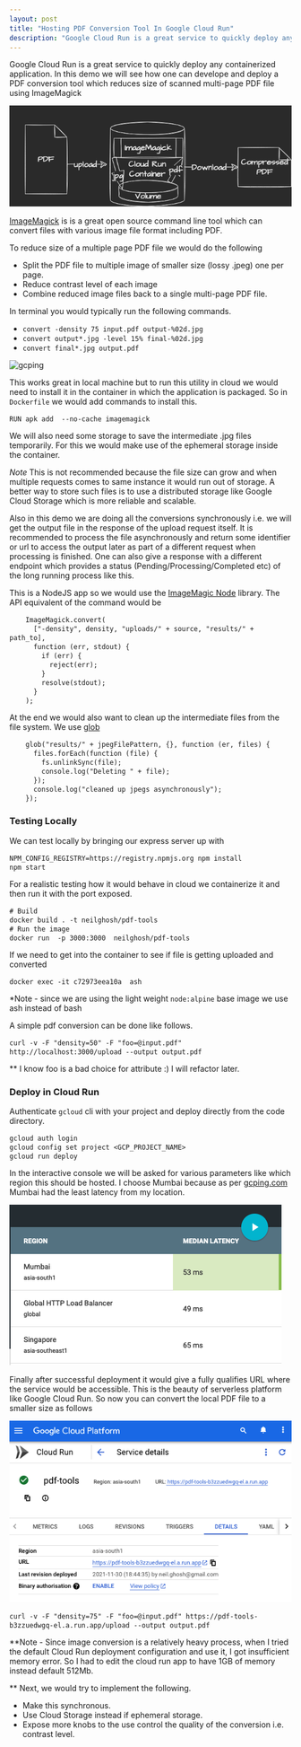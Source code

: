 ```yaml
---
layout: post
title: "Hosting PDF Conversion Tool In Google Cloud Run"
description: "Google Cloud Run is a great service to quickly deploy any containerized application. In this demo we will see how one can develope and deploy a PDF conversion tool which reduces size of scanned multi-page PDF file using ImageMagick"
---
```


Google Cloud Run is a great service to quickly deploy any containerized application. In this demo we will see how one can develope and deploy a PDF conversion tool which reduces size of scanned multi-page PDF file using ImageMagick

![gcping](/assets/imagemagick-convert.png)
      
[ImageMagick](https://imagemagick.org/index.php) is is a great open source command line tool which can convert files with various image file format including PDF.

To reduce size of a multiple page PDF file we would do the following 
- Split the PDF file to multiple image of smaller size (lossy .jpeg) one per page.
- Reduce contrast level of each image
- Combine reduced image files back to a single multi-page PDF file.

In terminal you would typically run the following commands.

- `convert -density 75 input.pdf output-%02d.jpg`
- `convert output*.jpg -level 15% final-%02d.jpg`
- `convert final*.jpg output.pdf`

![gcping](/assets/resize-pdfs.png)

This works great in local machine but to run this utility in cloud we would need to install it in the container in which the application is packaged. So in `Dockerfile` we would add commands to install this.

```
RUN apk add  --no-cache imagemagick
```

We will also need some storage to save the intermediate .jpg files temporarily. For this we would make use of the ephemeral storage inside the container. 

 *Note* 
This is not recommended because the file size can grow and when multiple requests comes to same instance it would run out of storage. A better way to store such files is to use a distributed storage like Google Cloud Storage which is more reliable and scalable. 

Also in this demo we are doing all the conversions synchronously i.e. we will get the output file in the response of the upload request itself. It is recommended to process the file asynchronously and return some identifier or url to access the output later as part of a different request when processing is finished. One can also give a response with a different endpoint which provides a status (Pending/Processing/Completed etc) of the long running process like this.

This is a NodeJS app so we would use the [ImageMagic Node](https://www.npmjs.com/package/imagemagick) library. The API equivalent of the command would be 

```
    ImageMagick.convert(
      ["-density", density, "uploads/" + source, "results/" + path_to],
      function (err, stdout) {
        if (err) {
          reject(err);
        }
        resolve(stdout);
      }
    );
```
At the end we would also want to clean up the intermediate files from the file system. We use [glob](https://www.npmjs.com/package/glob)

```
    glob("results/" + jpegFilePattern, {}, function (er, files) {
      files.forEach(function (file) {
        fs.unlinkSync(file);
        console.log("Deleting " + file);
      });
      console.log("cleaned up jpegs asynchronously");
    });
```

### Testing Locally 
We can test locally by bringing our express server up with 
```
NPM_CONFIG_REGISTRY=https://registry.npmjs.org npm install
npm start
```
For a realistic testing how it would behave in cloud we containerize it and then run it with the port exposed.

```
# Build
docker build . -t neilghosh/pdf-tools
# Run the image
docker run  -p 3000:3000  neilghosh/pdf-tools
```

If we need to get into the container to see if file is getting uploaded and converted

```
docker exec -it c72973eea10a  ash
```
*Note - since we are using the light weight `node:alpine` base image we use ash instead of bash

A simple pdf conversion can be done like follows.

```
curl -v -F "density=50" -F "foo=@input.pdf" http://localhost:3000/upload --output output.pdf
```
** I know foo is a bad choice for attribute :) I will refactor later.

### Deploy in Cloud Run

Authenticate `gcloud` cli with your project and deploy directly from the code directory.
```
gcloud auth login  
gcloud config set project <GCP_PROJECT_NAME>
gcloud run deploy
```
In the interactive console we will be asked for various parameters like which region this should be hosted. I choose Mumbai because as per [gcping.com](https://gcping.com/) Mumbai had the least latency from my location.

![gcping](/assets/gcping.png)

Finally after successful deployment it would give a fully qualifies URL where the service would be accessible. This is the beauty of serverless platform like Google Cloud Run. So now you can convert the local PDF file to a smaller size as follows 

![gcping](/assets/cloudrun.png)

```
curl -v -F "density=75" -F "foo=@input.pdf" https://pdf-tools-b3zzuedwgq-el.a.run.app/upload --output output.pdf
```

**Note - Since image conversion is a relatively heavy process, when I tried the default Cloud Run deployment configuration and use it, I got insufficient memory error. So I had to edit the cloud run app to have 1GB of memory instead default 512Mb. 

** Next, we would try to implement the following.
- Make this synchronous. 
- Use Cloud Storage instead if ephemeral storage.
- Expose more knobs to the use control the quality of the conversion i.e.  contrast level.

